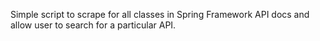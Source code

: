 Simple script to scrape for all classes in Spring Framework API docs and allow
user to search for a particular API.